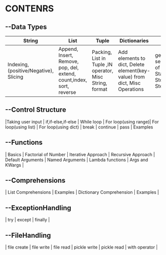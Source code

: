 # CONTENRS
## --Data Types
 
   | String  | List | Tuple | Dictionaries | Range | Set |
   | ------- | ---- | ----- | ------ | ------ | ----- |
   | Indexing, (positive/Negative), Slicing | Append, Insert, Remove, pop, del, extend, count,index, sort, reverse | Packing, List in Tuple ,IN operator, Misc String, format | Add elements to dict, Delete element(key-value) from dict, Misc Operations | generate a series/sequence of numbers, Start (include) : Stop(exclude) : Step count | add, union, intersectipn, skip |

##  --Control Structure
|Taking user input | if,if-else,if-else | While loop | 
For loop(using range)| For loop(using list) | For loop(using dict) 
| break | continue | pass | Examples

## --Functions
 | Basics | Factorial of Number | Iterative Approach | Recursive Approach | Default Arguments | Named Arguments | Lambda functions | Args and KWargs |
 
 ## --Comprehensions
 | List Comprehensions | Examples | Dictionary Comprehension | Examples |

## --ExceptionHandling
| try | except | finally |

## --FileHandling
| file create | file write | file read | pickle write | pickle read | with operator |
